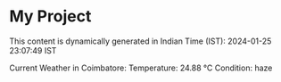 # My Project

This content is dynamically generated in Indian Time (IST): 2024-01-25 23:07:49 IST


Current Weather in Coimbatore:
Temperature: 24.88 °C
Condition: haze
